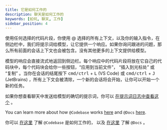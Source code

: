 ```yaml
---
title: 它是如何工作的
description: 聊天是如何工作的
keywords: [如何, 聊天, 工作]
sidebar_position: 4
---
```


使用任何选择的代码片段，你使用 @ 选择的所有上下文，以及你的输入指令，在侧边栏中，我们将提示词给模型，让它提供一个响应。如果你询问跟进的问题，那么所有前面的会话上下文也会被包含。没有其他更多的上下文提供给模型。

模型的响应会直接流式地返回到侧边栏。每个响应中的代码片段将放在它自己的代码块中，每个代码块会给你一些按钮，“应用到当前文件”， “插入到光标处” 或 “复制” 。当你在会话的结尾按下 <kbd>cmd/ctrl</kbd> + <kbd>L</kbd> (VS Code) 或 <kbd>cmd/ctrl</kbd> + <kbd>J</kbd> (JetBrains) ，所有上下文会被清除，一个新的会话将会开始，让你可以开始一个新的任务。

如果你想查看聊天中发送给模型的确切的提示词，你可以 [在提示词日志中查看这个](troubleshooting.md#llm-prompt-logs) 。 

You can learn more about how `@Codebase` works [here](../customize/deep-dives/codebase.md) and `@Docs` [here](../customize/deep-dives/docs.md).

你可以 [在这里](../customize/deep-dives/codebase.md) 了解 `@Codebase` 是如何工作的， 以及 [在这里](../customize/deep-dives/docs.md) 了解 `@Docs` 。
